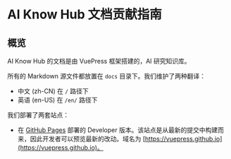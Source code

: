 # AI Know Hub 文档贡献指南

## 概览

 AI Know Hub 的文档是由 VuePress 框架搭建的，AI 研究知识库。

所有的 Markdown 源文件都放置在 `docs` 目录下。我们维护了两种翻译：


- 中文 (zh-CN) 在 `/` 路径下
- 英语 (en-US) 在 `/en/` 路径下

我们部署了两套站点：

- 在 [GitHub Pages](https://pages.github.com) 部署的 Developer 版本。该站点是从最新的提交中构建而来，因此开发者可以预览最新的改动。域名为 [https://vuepress.github.io](https://vuepress.github.io)。
